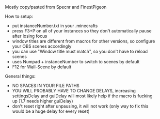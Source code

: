 Mostly copy/pasted from Specnr and FinestPigeon

How to setup:

- put instanceNumber.txt in your .minecrafts
- press F3+P on all of your instances so they don't automatically pause after losing focus
- window titles are different from macros for other versions, so configure your OBS scenes accordingly
- you can use "Window title must match", so you don't have to reload scenes
- uses Numpad + instanceNumber to switch to scenes by default
- F12 for Wall-Scene by default

General things:

- NO SPACES IN YOUR FILE PATHS
- YOU WILL PROBABLY HAVE TO CHANGE DELAYS, increasing settingsDelay and guiDelay will most likely help if the macro is fucking up (1.7 needs higher guiDelay)
- don't reset right after unpausing, it will not work (only way to fix this would be a huge delay for every reset)
